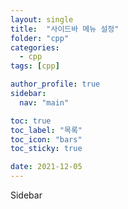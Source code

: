 ```yaml
---
layout: single
title:  "사이드바 메뉴 설정"
folder: "cpp"
categories:
  - cpp
tags: [cpp]

author_profile: true
sidebar:
  nav: "main"

toc: true
toc_label: "목록"
toc_icon: "bars"
toc_sticky: true

date: 2021-12-05
---
```


Sidebar 
